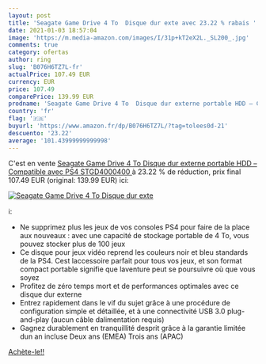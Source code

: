 ```yaml
---
layout: post
title: 'Seagate Game Drive 4 To  Disque dur exte avec 23.22 % rabais '
date: 2021-01-03 18:57:04
image: 'https://m.media-amazon.com/images/I/31p+kT2eX2L._SL200_.jpg'
comments: true
category: ofertas
author: ring
slug: 'B076H6TZ7L-fr'
actualPrice: 107.49 EUR
currency: EUR
price: 107.49
comparePrice: 139.99 EUR
prodname: 'Seagate Game Drive 4 To  Disque dur externe portable HDD – Compatible avec PS4  STGD4000400 '
country: 'fr'
flag: '🇫🇷'
buyurl: 'https://www.amazon.fr/dp/B076H6TZ7L/?tag=tolees0d-21'
descuento: '23.22'
average: '101.43999999999998'
---
```


C'est en vente [Seagate Game Drive 4 To  Disque dur externe portable HDD – Compatible avec PS4  STGD4000400 ](https://www.amazon.fr/dp/B076H6TZ7L/?tag=tolees0d-21)  à  23.22 % de réduction, prix final  107.49 EUR (original: 139.99 EUR) ici:

[![Seagate Game Drive 4 To  Disque dur exte](https://m.media-amazon.com/images/I/31p+kT2eX2L._SL200_.jpg)](https://www.amazon.fr/dp/B076H6TZ7L/?tag=tolees0d-21)

ℹ️:

- Ne supprimez plus les jeux de vos consoles PS4 pour faire de la place aux nouveaux : avec une capacité de stockage portable de 4 To, vous pouvez stocker plus de 100 jeux
- Ce disque pour jeux vidéo reprend les couleurs noir et bleu standards de la PS4. Cest laccessoire parfait pour tous vos jeux, et son format compact portable signifie que laventure peut se poursuivre où que vous soyez
- Profitez de zéro temps mort et de performances optimales avec ce disque dur externe
- Entrez rapidement dans le vif du sujet grâce à une procédure de configuration simple et détaillée, et à une connectivité USB 3.0 plug-and-play (aucun câble dalimentation requis)
- Gagnez durablement en tranquillité desprit grâce à la garantie limitée dun an incluse Deux ans (EMEA) Trois ans (APAC)

[Achète-le!!](https://www.amazon.fr/dp/B076H6TZ7L/?tag=tolees0d-21)
